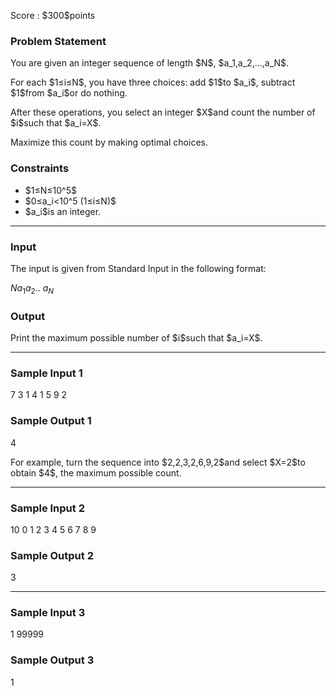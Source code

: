 
<div>

<span>

<span>

<p>
Score : $300$points
</p>

<div>

<section>

### **Problem Statement**

<p>
You are given an integer sequence of length $N$, $a_1,a_2,...,a_N$.
</p>

<p>
For each $1≤i≤N$, you have three choices: add $1$to $a_i$, subtract $1$from $a_i$or do nothing.
</p>

<p>
After these operations, you select an integer $X$and count the number of $i$such that $a_i=X$.
</p>

<p>
Maximize this count by making optimal choices.
</p>

</section>

</div>

<div>

<section>

### **Constraints**

<ul>

<li>
$1≤N≤10^5$
</li>

<li>
$0≤a_i<10^5 (1≤i≤N)$
</li>

<li>
$a_i$is an integer.
</li>

</ul>

</section>

</div>

---

<div>

<div>

<section>

### **Input**

<p>
The input is given from Standard Input in the following format:
</p>

<div>

$N$$a_1$$a_2$.. $a_N$
</div>

</section>

</div>

<div>

<section>

### **Output**

<p>
Print the maximum possible number of $i$such that $a_i=X$.
</p>

</section>

</div>

</div>

---

<div>

<section>

### **Sample Input 1**

<div>

7
3 1 4 1 5 9 2

</div>

</section>

</div>

<div>

<section>

### **Sample Output 1**

<div>

4

</div>

<p>
For example, turn the sequence into $2,2,3,2,6,9,2$and select $X=2$to obtain $4$, the maximum possible count.
</p>

</section>

</div>

---

<div>

<section>

### **Sample Input 2**

<div>

10
0 1 2 3 4 5 6 7 8 9

</div>

</section>

</div>

<div>

<section>

### **Sample Output 2**

<div>

3

</div>

</section>

</div>

---

<div>

<section>

### **Sample Input 3**

<div>

1
99999

</div>

</section>

</div>

<div>

<section>

### **Sample Output 3**

<div>

1

</div>

</section>

</div>

</span>

</span>

</div>
